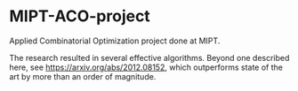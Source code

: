 # MIPT-ACO-project
 Applied Combinatorial Optimization project done at MIPT.
 
The research resulted in several effective algorithms. Beyond one described here, see https://arxiv.org/abs/2012.08152, which outperforms state of the art by more than an order of magnitude. 
